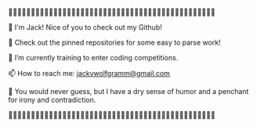 🐳🐋🐳🐋🐳🐋🐳🐋🐳🐋🐳🐋🐳🐋🐳🐋🐳🐋🐳🐋🐳🐋🐳🐋🐳🐋🐳🐋🐳🐋🐳🐋🐳🐋🐳🐋🐳🐋🐳🐋🐳🐋🐳🐋🐳🐋

  🍻 I'm Jack! Nice of you to check out my Github!
  
  📌 Check out the pinned repositories for some easy to parse work!
  
  🌱 I’m currently training to enter coding competitions.
  
  📫 How to reach me: jackvwolfgramm@gmail.com
  
  🌠 You would never guess, but I have a dry sense of humor and a penchant for irony and contradiction. 

🐳🐋🐳🐋🐳🐋🐳🐋🐳🐋🐳🐋🐳🐋🐳🐋🐳🐋🐳🐋🐳🐋🐳🐋🐳🐋🐳🐋🐳🐋🐳🐋🐳🐋🐳🐋🐳🐋🐳🐋🐳🐋🐳🐋🐳🐋
